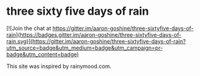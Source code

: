 # three sixty five days of rain

[![Join the chat at https://gitter.im/aaron-goshine/three-sixtyfive-days-of-rain](https://badges.gitter.im/aaron-goshine/three-sixtyfive-days-of-rain.svg)](https://gitter.im/aaron-goshine/three-sixtyfive-days-of-rain?utm_source=badge&utm_medium=badge&utm_campaign=pr-badge&utm_content=badge)

This site was inspired by rainymood.com.
